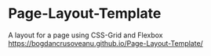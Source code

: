 # Page-Layout-Template
A layout for a page using CSS-Grid and Flexbox
https://bogdancrusoveanu.github.io/Page-Layout-Template/
